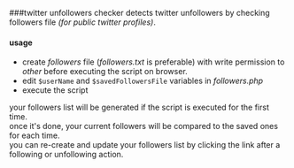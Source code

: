 ###twitter unfollowers checker
detects twitter unfollowers by checking followers file <i>(for public twitter profiles)</i>.

#### usage
* create _followers_ file (<i>followers.txt</i> is preferable) with write permission to _other_ before executing the script on browser.
* edit `$userName` and `$savedFollowersFile` variables in <i>followers.php</i>
* execute the script

your followers list will be generated if the script is executed for the first time.<br/>
once it's done, your current followers will be compared to the saved ones for each time.<br/>
you can re-create and update your followers list by clicking the link after a following or unfollowing action.
